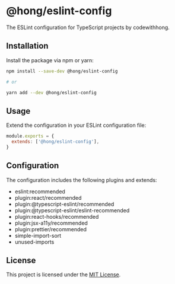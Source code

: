 # @hong/eslint-config

The ESLint configuration for TypeScript projects by codewithhong.

## Installation

Install the package via npm or yarn:

```sh
npm install --save-dev @hong/eslint-config

# or

yarn add --dev @hong/eslint-config
```

## Usage

Extend the configuration in your ESLint configuration file:

```js
module.exports = {
  extends: ['@hong/eslint-config'],
}
```

## Configuration

The configuration includes the following plugins and extends:

- eslint:recommended
- plugin:react/recommended
- plugin:@typescript-eslint/recommended
- plugin:@typescript-eslint/eslint-recommended
- plugin:react-hooks/recommended
- plugin:jsx-a11y/recommended
- plugin:prettier/recommended
- simple-import-sort
- unused-imports

## License

This project is licensed under the [MIT License](LICENSE).
